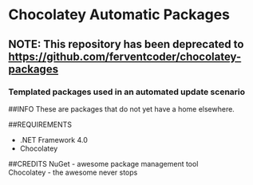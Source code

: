 Chocolatey Automatic Packages
=============================================

## NOTE: This repository has been deprecated to https://github.com/ferventcoder/chocolatey-packages

### Templated packages used in an automated update scenario
##INFO
These are packages that do not yet have a home elsewhere.
  
##REQUIREMENTS
* .NET Framework 4.0   
* Chocolatey  
  
##CREDITS
NuGet - awesome package management tool  
Chocolatey - the awesome never stops